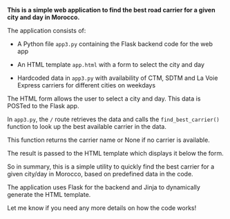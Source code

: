 <b>This is a simple web application to find the best road carrier for a given city and day in Morocco. </b>

The application consists of:

- A Python file `app3.py` containing the Flask backend code for the web app

- An HTML template `app.html` with a form to select the city and day 

- Hardcoded data in `app3.py` with availability of CTM, SDTM and La Voie Express carriers for different cities on weekdays

The HTML form allows the user to select a city and day. This data is POSTed to the Flask app.

In `app3.py`, the `/` route retrieves the data and calls the `find_best_carrier()` function to look up the best available carrier in the data.

This function returns the carrier name or None if no carrier is available.

The result is passed to the HTML template which displays it below the form.

So in summary, this is a simple utility to quickly find the best carrier for a given city/day in Morocco, based on predefined data in the code.

The application uses Flask for the backend and Jinja to dynamically generate the HTML template.

Let me know if you need any more details on how the code works!
